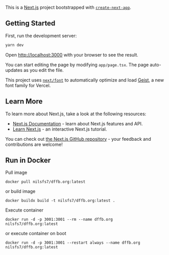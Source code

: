 This is a [Next.js](https://nextjs.org) project bootstrapped with [`create-next-app`](https://nextjs.org/docs/app/api-reference/cli/create-next-app).

## Getting Started

First, run the development server:

```bash
yarn dev
```

Open [http://localhost:3000](http://localhost:3000) with your browser to see the result.

You can start editing the page by modifying `app/page.tsx`. The page auto-updates as you edit the file.

This project uses [`next/font`](https://nextjs.org/docs/app/building-your-application/optimizing/fonts) to automatically optimize and load [Geist](https://vercel.com/font), a new font family for Vercel.

## Learn More

To learn more about Next.js, take a look at the following resources:

- [Next.js Documentation](https://nextjs.org/docs) - learn about Next.js features and API.
- [Learn Next.js](https://nextjs.org/learn) - an interactive Next.js tutorial.

You can check out [the Next.js GitHub repository](https://github.com/vercel/next.js) - your feedback and contributions are welcome!

## Run in Docker

Pull image

```
docker pull nilsfs7/dffb.org:latest
```

or build image

```
docker buildx build -t nilsfs7/dffb.org:latest .
```

Execute container

```
docker run -d -p 3001:3001 --rm --name dffb.org nilsfs7/dffb.org:latest
```

or execute container on boot

```
docker run -d -p 3001:3001 --restart always --name dffb.org nilsfs7/dffb.org:latest
```